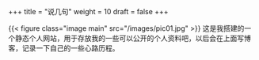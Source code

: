 +++
title = "说几句"
weight = 10
draft = false
+++

{{< figure class="image main" src="/images/pic01.jpg" >}}
这是我搭建的一个静态个人网站，用于存放我的一些可以公开的个人资料吧，以后会在上面写博客，记录一下自己的一些心路历程。
